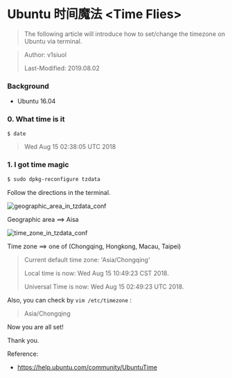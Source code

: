 # Ubuntu 时间魔法 &lt;Time Flies&gt;

> The following article will introduce how to set/change the timezone on Ubuntu via terminal.

> Author: v1siuol
>
> Last-Modified: 2019.08.02

### Background 

- Ubuntu 16.04



### 0. What time is it  

```bash
$ date
```

> Wed Aug 15 02:38:05 UTC 2018 



### 1. I got time magic 

```bash
$ sudo dpkg-reconfigure tzdata
```

Follow the directions in the terminal.

![geographic_area_in_tzdata_conf](https://www.v1siuol.com/files/geographic_area_in_tzdata_conf.png)

Geographic area ==>  Aisa

![time_zone_in_tzdata_conf](https://www.v1siuol.com/files/time_zone_in_tzdata_conf.png)

Time zone ==> one of (Chongqing, Hongkong, Macau, Taipei)

> Current default time zone: 'Asia/Chongqing'
>
> Local time is now:      Wed Aug 15 10:49:23 CST 2018.
>
> Universal Time is now:  Wed Aug 15 02:49:23 UTC 2018.



Also, you can check by `vim /etc/timezone` : 

> Asia/Chongqing 



Now you are all set! 





Thank you. 



Reference: 

- https://help.ubuntu.com/community/UbuntuTime


